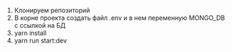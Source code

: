 1) Клонируем репозиторий
2) В корне проекта создать файл .env и в нем переменную MONGO_DB с ссылкой на БД
2) yarn install
3) yarn run start:dev
